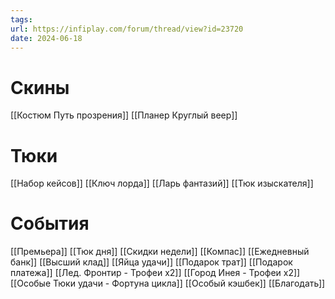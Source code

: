 ```yaml
---
tags: 
url: https://infiplay.com/forum/thread/view?id=23720
date: 2024-06-18
---
```

# Скины
[[Костюм Путь прозрения]]
[[Планер Круглый веер]]

# Тюки
[[Набор кейсов]]
[[Ключ лорда]]
[[Ларь фантазий]]
[[Тюк изыскателя]]

# События
[[Премьера]]
[[Тюк дня]]
[[Скидки недели]]
[[Компас]]
[[Ежедневный банк]]
[[Высший клад]]
[[Яйца удачи]]
[[Подарок трат]]
[[Подарок платежа]]
[[Лед. Фронтир - Трофеи х2]]
[[Город Инея  - Трофеи х2]]
[[Особые Тюки удачи - Фортуна цикла]]
[[Особый кэшбек]]
[[Благодать]]
